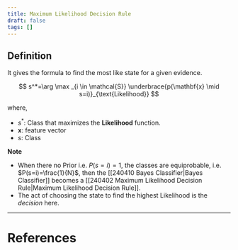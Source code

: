 ```yaml
---
title: Maximum Likelihood Decision Rule
draft: false
tags: []
---
```

## Definition 
It gives the formula to find the most like state for a given evidence.  


$$
s^*=\arg \max _{i \in \mathcal{S}} \underbrace{p(\mathbf{x} \mid s=i)}_{\text{Likelihood}}
$$

where, 
- $s^*$: Class that maximizes the **Likelihood** function.
- $\mathbf x$: feature vector
- $s$: Class

**Note**
- When there no Prior i.e. $P(s=i)=1$, the classes are equiprobable, i.e. $P(s=i)=\frac{1}{N}$, then the [[240410 Bayes Classifier|Bayes Classifier]] becomes a [[240402 Maximum Likelihood Decision Rule|Maximum Likelihood Decision Rule]].
- The act of choosing the state to find the highest Likelihood is the *decision* here. 





---
# References
